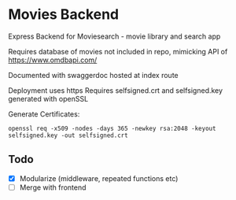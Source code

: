 # Movies Backend

Express Backend for Moviesearch - movie library and search app

Requires database of movies not included in repo, mimicking API of https://www.omdbapi.com/

Documented with swaggerdoc hosted at index route

Deployment uses https
Requires selfsigned.crt and selfsigned.key generated with openSSL

Generate Certificates:

    openssl req -x509 -nodes -days 365 -newkey rsa:2048 -keyout selfsigned.key -out selfsigned.crt


## Todo
- [x] Modularize (middleware, repeated functions etc)
- [ ] Merge with frontend